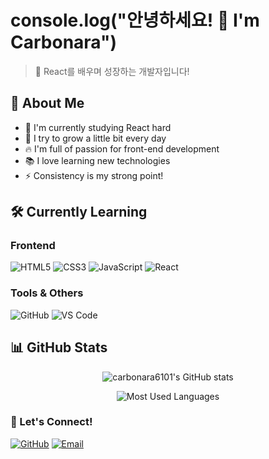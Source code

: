 # console.log("안녕하세요! 👋 I'm Carbonara")

> 🍝 React를 배우며 성장하는 개발자입니다!

## 🚀 About Me


- 🌱 I'm currently studying React hard
- 💪 I try to grow a little bit every day
- 🔥 I'm full of passion for front-end development
- 📚 I love learning new technologies
- ⚡ Consistency is my strong point!

## 🛠️ Currently Learning

### Frontend
![HTML5](https://img.shields.io/badge/-HTML5-E34F26?style=flat-square&logo=html5&logoColor=white)
![CSS3](https://img.shields.io/badge/-CSS3-1572B6?style=flat-square&logo=css3&logoColor=white)
![JavaScript](https://img.shields.io/badge/-JavaScript-F7DF1E?style=flat-square&logo=javascript&logoColor=black)
![React](https://img.shields.io/badge/-React-61DAFB?style=flat-square&logo=react&logoColor=black)

### Tools & Others
![GitHub](https://img.shields.io/badge/-GitHub-181717?style=flat-square&logo=github&logoColor=white)
![VS Code](https://img.shields.io/badge/-VS%20Code-007ACC?style=flat-square&logo=visual-studio-code&logoColor=white)


## 📊 GitHub Stats

<div align="center">
  
![carbonara6101's GitHub stats](https://github-readme-stats.vercel.app/api?username=carbonara6101&show_icons=true&theme=react&hide_border=true&bg_color=0D1117)

![Most Used Languages](https://github-readme-stats.vercel.app/api/top-langs/?username=carbonara6101&layout=compact&theme=react&hide_border=true&bg_color=0D1117)

</div>
  
### 🍝 Let's Connect!

[![GitHub](https://img.shields.io/badge/-GitHub-181717?style=flat-square&logo=github&logoColor=white)](https://github.com/carbonara6101)
[![Email](https://img.shields.io/badge/-Email-D14836?style=flat-square&logo=gmail&logoColor=white)](mailto:jungho9966@gmail.com)



</div>
